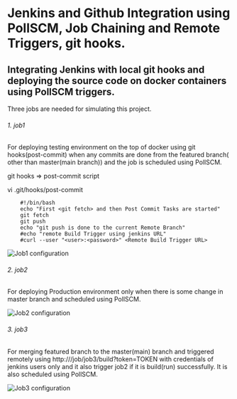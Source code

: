 # Jenkins and Github Integration using PollSCM, Job Chaining and Remote Triggers, git hooks.

## Integrating Jenkins with local git hooks and deploying the source code on docker containers using PollSCM triggers.

Three jobs are needed for simulating this project.

###### 1. job1

For deploying testing environment on the top of docker using git hooks(post-commit) 
when any commits are done from the featured branch( other than master(main branch)) and
the job is scheduled using PollSCM.

git hooks => post-commit  script

vi .git/hooks/post-commit

```
    #!/bin/bash
    echo "First <git fetch> and then Post Commit Tasks are started"                                                     
    git fetch                                                                                                              
    git push                                                                                                                
    echo "git push is done to the current Remote Branch"                                                                   
    #echo "remote Build Trigger using jenkins URL"                                                                          
    #curl --user "<user>:<password>" <Remote Build Trigger URL> 
```
![Job1 configuration](images/job1i1.png)


###### 2. job2

For deploying Production environment only when there is some change in master branch and scheduled using PollSCM.


![Job2 configuration](images/job2i2.png)


###### 3. job3

For merging featured branch to the master(main) branch and triggered remotely using http://<jenkins url>/job/job3/build?token=TOKEN with credentials of jenkins users only and it also trigger job2 if it is build(run) successfully.
It is also scheduled using PollSCM.

![Job3 configuration](images/job3i3.png)

